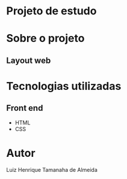 # Projeto de estudo

# Sobre o projeto

## Layout web

# Tecnologias utilizadas

## Front end
- HTML
- CSS

# Autor

Luiz Henrique Tamanaha de Almeida
